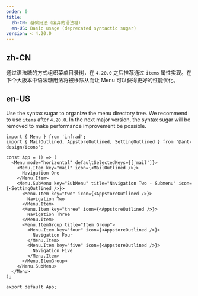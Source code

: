 ```yaml
---
order: 0
title:
  zh-CN: 基础用法（废弃的语法糖）
  en-US: Basic usage (deprecated syntactic sugar)
version: < 4.20.0
---
```


## zh-CN

通过语法糖的方式组织菜单目录树，在 `4.20.0` 之后推荐通过 `items` 属性实现。在下个大版本中语法糖用法将被移除从而让 Menu 可以获得更好的性能优化。

## en-US

Use the syntax sugar to organize the menu directory tree. We recommend to use `items` after `4.20.0`. In the next major version, the syntax sugar will be removed to make performance improvement be possible.

```tsx
import { Menu } from 'infrad';
import { MailOutlined, AppstoreOutlined, SettingOutlined } from '@ant-design/icons';

const App = () => (
  <Menu mode="horizontal" defaultSelectedKeys={['mail']}>
    <Menu.Item key="mail" icon={<MailOutlined />}>
      Navigation One
    </Menu.Item>
    <Menu.SubMenu key="SubMenu" title="Navigation Two - Submenu" icon={<SettingOutlined />}>
      <Menu.Item key="two" icon={<AppstoreOutlined />}>
        Navigation Two
      </Menu.Item>
      <Menu.Item key="three" icon={<AppstoreOutlined />}>
        Navigation Three
      </Menu.Item>
      <Menu.ItemGroup title="Item Group">
        <Menu.Item key="four" icon={<AppstoreOutlined />}>
          Navigation Four
        </Menu.Item>
        <Menu.Item key="five" icon={<AppstoreOutlined />}>
          Navigation Five
        </Menu.Item>
      </Menu.ItemGroup>
    </Menu.SubMenu>
  </Menu>
);

export default App;
```
